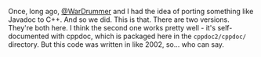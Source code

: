 Once, long ago, [@WarDrummer](https://github.com/WarDrummer) and I had the idea of porting something like Javadoc
to C++. And so we did. This is that. There are two versions. They're both here.
I think the second one works pretty well - it's self-documented with cppdoc,
which is packaged here in the `cppdoc2/cppdoc/` directory. But this code was
written in like 2002, so... who can say.
